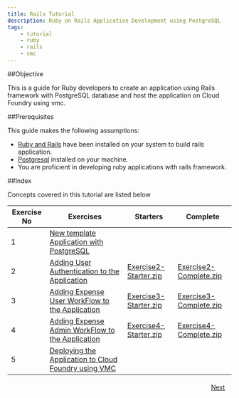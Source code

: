 ```yaml
---
title: Rails Tutorial
description: Ruby on Rails Application Development using PostgreSQL
tags:
    - tutorial
    - ruby
    - rails
    - vmc
---
```


##Objective

This is a guide for Ruby developers to create an application using Rails framework with PostgreSQL database and host the application on Cloud Foundry using vmc.

##Prerequisites

This guide makes the following assumptions:

+ [Ruby and Rails](http://docs/cloudfoundry.com/frameworks/ruby/installing-ruby.html) have been installed on your system to build rails application.
+ [Postgresql](http://www.postgresql.org/download/) installed on your machine.
+ You are proficient in developing ruby applications with rails framework.

##Index

Concepts covered in this tutorial are listed below

<table class="spring-tutorial-index-table">
  <thead>
    <tr>
      <th>Exercise No</th>
      <th>Exercises</th>
      <th>Starters</th>
      <th>Complete</th>
    </tr>
  </thead>
  <tbody>
    <tr>
      <td>1</td>
      <td><a href='/ruby/rails-tutorial/postgres/rails-new-template-with-postgres.html'>New template  Application with PostgreSQL</a></td>
      <td></td>
      <td></td>
    </tr>
    <tr>
      <td>2</td>
      <td><a href='/ruby/rails-tutorial/postgres/rails-user-login.html'>Adding User Authentication to the Application</a></td>
      <td><a href='/rails-code/expense-report-postgres/Exercise2-Starter.zip'>Exercise2-Starter.zip</a></td>
      <td><a href='/rails-code/expense-report-postgres/Exercise2-Complete.zip'>Exercise2-Complete.zip</a></td>
    </tr>
    <tr>
      <td>3</td>
      <td><a href='/ruby/rails-tutorial/postgres/rails-expense-user-flow.html'>Adding Expense User WorkFlow to the Application</a></td>
      <td><a href='/rails-code/expense-report-postgres/Exercise3-Starter.zip'>Exercise3-Starter.zip</a></td>
      <td><a href='/rails-code/expense-report-postgres/Exercise3-Complete.zip'>Exercise3-Complete.zip</a></td>
    </tr>
    <tr>
      <td>4</td>
      <td><a href='/ruby/rails-tutorial/postgres/rails-expense-admin-flow.html'>Adding Expense Admin WorkFlow to the Application</a></td>
      <td><a href='/rails-code/expense-report-postgres/Exercise4-Starter.zip'>Exercise4-Starter.zip</a></td>
      <td><a href='/rails-code/expense-report-postgres/Exercise4-Complete.zip'>Exercise4-Complete.zip</a></td>
    </tr>
    <tr>
      <td>5</td>
      <td><a href='/ruby/rails-tutorial/postgres/rails-hosting-application-with-vmc.html'>Deploying the Application to Cloud Foundry using VMC</a></td>
      <td></td>
      <td></td>
    </tr>
  </tbody>
</table>


<a class="button-plain" style="padding: 3px 15px; float: right" href="/ruby/rails-tutorial/postgres/rails-new-template-with-postgres.html">Next</a>
